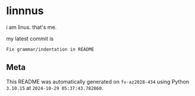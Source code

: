 # linnnus

i am linus. that's me.

my latest commit is

```
Fix grammar/indentation in README
```

## Meta

This README was automatically generated on `fv-az2028-434` using Python
`3.10.15` at `2024-10-29 05:37:43.782060`.
